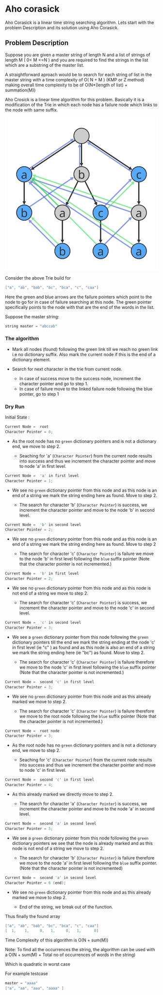 # Aho corasick

Aho Corasick is a linear time string searching algorithm. Lets start with the problem Description and its solution using Aho Corasick.

## Problem Description

Suppose you are given a master string of length N and a list of strings of length M ( 0< M <=N ) and you are required to find the strings in the list which are a substring of the master list.

A straightforward aproach would be to search for each string of list in the master string with a time complexity of O( N + M ) (KMP or Z method) making overall time complexity to be of O(N\*(length of list) + summation(M))

Aho Crosick is a linear time algorithm for this problem. Basically it is a modification of the Trie in which each node has a failure node which links to the node with same suffix.

<div style="text-align:center">
<img  src="./static/Ahocorasick.svg" alt="Image Not found"/>
</div>

Consider the above Trie build for

```cpp
["a", "ab", "bab", "bc", "bca", "c", "caa"]
```

Here the green and blue arrows are the failure pointers which point to the node to go for in case of failure searching at this node. The green pointer specifically points to the node with that are the end of the words in the list.

Suppose the master string:

```cpp
string master = "abccab"
```

### The algorithm

- Mark all nodes (found) following the green link till we reach no green link i.e no dictionary suffix. Also mark the current node if this is the end of a dictionary element.

- Search for next character in the trie from current node.

  - In case of success move to the success node, increment the character pointer and go to step 1.
  - In case of failure move to the linked failure node following the blue pointer, go to step 1

### Dry Run

Initial State :

```cpp
Current Node =  root
Character Pointer = 0;
```

- As the root node has no `green` dictionary pointers and is not a dictionary end, we move to step 2.

  - Seaching for 'a' (`Character Pointer`) from the current node results into success and thus we increment the character pointer and move to node 'a' in first level.

```cpp
Current Node =  'a' in first level
Character Pointer = 1;
```

- We see no `green` dictionary pointer from this node and as this node is an end of a string we mark the string ending here as found. Move to step 2.

  - The search for character 'b' (`Character Pointer`) is success, we increment the character pointer and move to the node 'b' in second level.

```cpp
Current Node =  'b' in second level
Character Pointer = 2;
```

- We see no `green` dictionary pointer from this node and as this node is an end of a string we mark the string ending here as found. Move to step 2

  - The search for character 'c' (`Character Pointer`) is failure we move to the node 'b' in first level following the `blue` suffix pointer (Note that the character pointer is not incremented.)

```cpp
Current Node =  'b' in first level
Character Pointer = 2;
```

- We see no `green` dictionary pointer from this node and as this node is not end of a string we move to step 2.

  - The search for character 'c' (`Character Pointer`) is success, we increment the character pointer and move to the node 'c' in second level.

```cpp
Current Node =  'c' in second level
Character Pointer = 3;
```

- We see a `green` dictionary pointer from this node following the `green` dictionary pointers till the end we mark the string ending at the node 'c' in first level (ie "c" ) as found and as this node is also an end of a string we mark the string ending here (ie "bc") as found. Move to step 2.

  - The search for character 'c' (`Character Pointer`) is failure therefore we move to the node 'c' in first level following the `blue` suffix pointer (Note that the character pointer is not incremented.)

```cpp
Current Node =  second 'c' in first level
Character Pointer = 3;
```

- We see no `green` dictionary pointer from this node and as this already marked we move to step 2.

  - The search for character 'c' (`Character Pointer`) is failure therefore we move to the root node following the `blue` suffix pointer (Note that the character pointer is not incremented.)

```cpp
Current Node =  root node
Character Pointer = 3;
```

- As the root node has no `green` dictionary pointers and is not a dictionary end, we move to step 2.

  - Seaching for 'c' (`Character Pointer`) from the current node results into success and thus we increment the character pointer and move to node 'c' in first level.

```cpp
Current Node =  second 'c' in first level
Character Pointer = 4;
```

- As this already marked we directly move to step 2.

  - The search for character 'a' (`Character Pointer`) is success, we increment the character pointer and move to the node 'a' in second level.

```cpp
Current Node =  second 'a' in second level
Character Pointer = 5;
```

- We see a `green` dictionary pointer from this node following the `green` dictionary pointers we see that the node is already marked and as this node is not end of a string we move to step 2.

  - The search for character 'b' (`Character Pointer`) is failure therefore we move to the node 'a' in first level following the `blue` suffix pointer. (Note that the character pointer is not incremented)

```cpp
Current Node =  second 'a' in second level
Character Pointer = 6 (end);
```

- We see no `green` dictionary pointer from this node and as this already marked we move to step 2.

  - End of the string, we break out of the function.

Thus finally the found array

```cpp
["a", "ab", "bab", "bc", "bca", "c", "caa"]
[  1,    1,     0,   1,     0,   1,      0]
```

Time Complexity of this algorithm is O(N + sum(M))

Note: To find all the occurrences the string, the algorithm can be used with a O(N + sum(M) + Total no of occurrences of words in the string)

Which is quadratic in worst case

For example testcase

```cpp
master = "aaaa"
["a", "aa", "aaa", "aaaa" ]
```
